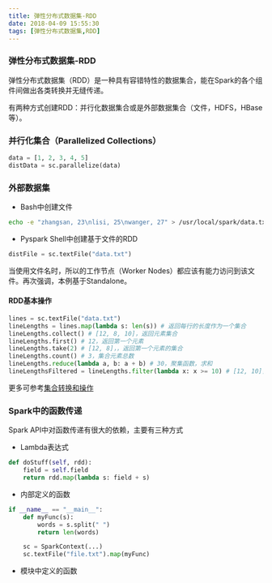 ```yaml
---
title: 弹性分布式数据集-RDD
date: 2018-04-09 15:55:30
tags: [弹性分布式数据集,RDD]
---
```


### 弹性分布式数据集-RDD

弹性分布式数据集（RDD）是一种具有容错特性的数据集合，能在Spark的各个组件间做出各类转换并无缝传递。

有两种方式创建RDD：并行化数据集合或是外部数据集合（文件，HDFS，HBase等）。

### 并行化集合（Parallelized Collections）

```python
data = [1, 2, 3, 4, 5]
distData = sc.parallelize(data)
```

### 外部数据集

+ Bash中创建文件
```bash
echo -e "zhangsan, 23\nlisi, 25\nwanger, 27" > /usr/local/spark/data.txt
```

+ Pyspark Shell中创建基于文件的RDD
```python
distFile = sc.textFile("data.txt")
```

当使用文件名时，所以的工作节点（Worker Nodes）都应该有能力访问到该文件。再次强调，本例基于Standalone。

#### RDD基本操作

```python
lines = sc.textFile("data.txt")
lineLengths = lines.map(lambda s: len(s)) # 返回每行的长度作为一个集合
lineLengths.collect() # [12, 8, 10]，返回元素集合
lineLengths.first() # 12，返回第一个元素
lineLengths.take(2) # [12, 8]，，返回第一个元素的集合
lineLengths.count() # 3，集合元素总数
lineLengths.reduce(lambda a, b: a + b) # 30，聚集函数，求和
lineLengthsFiltered = lineLengths.filter(lambda x: x >= 10) # [12, 10]，过滤出长度大于等于10的集合
```

更多可参考[集合转换和操作](http://spark.apache.org/docs/latest/rdd-programming-guide.html#transformations)

### Spark中的函数传递

Spark API中对函数传递有很大的依赖，主要有三种方式

+ Lambda表达式
```python
def doStuff(self, rdd):
    field = self.field
    return rdd.map(lambda s: field + s)
```

+ 内部定义的函数
```python
if __name__ == "__main__":
    def myFunc(s):
        words = s.split(" ")
        return len(words)

    sc = SparkContext(...)
    sc.textFile("file.txt").map(myFunc)
```

+ 模块中定义的函数
